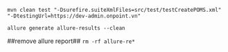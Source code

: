 `mvn clean test "-Dsurefire.suiteXmlFiles=src/test/testCreatePOMS.xml" "-DtestingUrl=https://dev-admin.onpoint.vn"`

`allure generate allure-results --clean`

##remove allure report##
`rm -rf allure-re*`